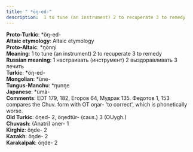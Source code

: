 ```yaml
---
title: " *öŋ-ed-"
description:  1 to tune (an instrument) 2 to recuperate 3 to remedy
---
```


<strong>Proto-Turkic</strong>:  *öŋ-ed-<br>
<strong>Altaic etymology</strong>:  Altaic etymology<br>
<strong> Proto-Altaic</strong>:  *ŋònŋi<br>
<strong>Meaning</strong>:  1 to tune (an instrument) 2 to recuperate 3 to remedy<br>
<strong>Russian meaning</strong>:  1 настраивать (инструмент) 2 выздоравливать 3 лечить<br>
<strong>Turkic</strong>:  *öŋ-ed-<br>
<strong>Mongolian</strong>:  *üne-<br>
<strong>Tungus-Manchu</strong>:  *ŋunŋe<br>
<strong>Japanese</strong>:  *ùmà-<br>
<strong>Comments</strong>:  EDT 179, 182, Егоров 64, Мудрак 135. Федотов 1, 153 compares the Chuv. form with OT oŋar- 'to correct', which is phonetically worse.<br>
<strong>Old Turkic</strong>:  öŋed- 2, öŋedtür- (caus.) 3 (OUygh.)<br>
<strong>Chuvash</strong>:  (Anatri) ǝner- 1<br>
<strong>Kirghiz</strong>:  öŋde- 2<br>
<strong>Kazakh</strong>:  öŋde- 2<br>
<strong>Karakalpak</strong>:  öŋde- 2<br>


